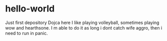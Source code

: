 # hello-world
Just first depository
Dojca here
I like playing volleyball, sometimes playing wow and hearthsone.
I m able to do it as long i dont catch wife aggro, then i need to run in panic.
